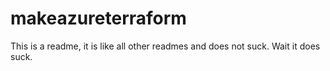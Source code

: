 # makeazureterraform

This is a readme, it is like all other readmes and does not suck. Wait it does suck.